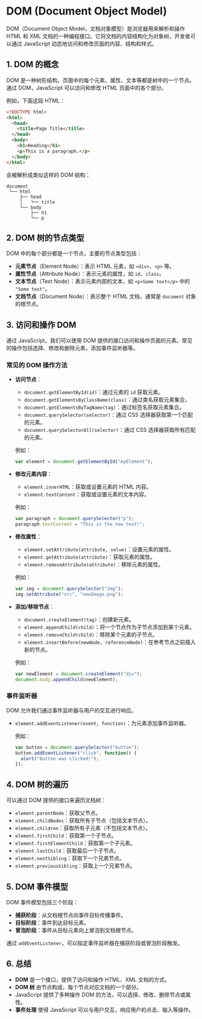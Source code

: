 
# DOM (Document Object Model)

DOM（Document Object Model，文档对象模型）是浏览器用来解析和操作 HTML 和 XML 文档的一种编程接口。它将文档的内容结构化为对象树，开发者可以通过 JavaScript 动态地访问和修改页面的内容、结构和样式。

## 1. DOM 的概念

DOM 是一种树形结构，页面中的每个元素、属性、文本等都是树中的一个节点。通过 DOM，JavaScript 可以访问和修改 HTML 页面中的各个部分。

例如，下面这段 HTML：

```html
<!DOCTYPE html>
<html>
  <head>
    <title>Page Title</title>
  </head>
  <body>
    <h1>Heading</h1>
    <p>This is a paragraph.</p>
  </body>
</html>
```
会被解析成类似这样的 DOM 结构：
```
document
 └── html
     ├── head
     │   └── title
     └── body
         ├── h1
         └── p
```

## 2. DOM 树的节点类型

DOM 中的每个部分都是一个节点，主要的节点类型包括：
- **元素节点**（Element Node）：表示 HTML 元素，如 `<div>`、`<p>` 等。
- **属性节点**（Attribute Node）：表示元素的属性，如 `id`、`class`。
- **文本节点**（Text Node）：表示元素内部的文本，如 `<p>Some text</p>` 中的 `"Some text"`。
- **文档节点**（Document Node）：表示整个 HTML 文档，通常是 `document` 对象的根节点。

## 3. 访问和操作 DOM

通过 JavaScript，我们可以使用 DOM 提供的接口访问和操作页面的元素。常见的操作包括选择、修改和删除元素，添加事件监听器等。

### 常见的 DOM 操作方法

- **访问节点**：
  - `document.getElementById(id)`：通过元素的 `id` 获取元素。
  - `document.getElementsByClassName(class)`：通过类名获取元素集合。
  - `document.getElementsByTagName(tag)`：通过标签名获取元素集合。
  - `document.querySelector(selector)`：通过 CSS 选择器获取第一个匹配的元素。
  - `document.querySelectorAll(selector)`：通过 CSS 选择器获取所有匹配的元素。

  例如：
  ```javascript
  var element = document.getElementById("myElement");
  ```

- **修改元素内容**：
  - `element.innerHTML`：获取或设置元素的 HTML 内容。
  - `element.textContent`：获取或设置元素的文本内容。

  例如：
  ```javascript
  var paragraph = document.querySelector("p");
  paragraph.textContent = "This is the new text!";
  ```

- **修改属性**：
  - `element.setAttribute(attribute, value)`：设置元素的属性。
  - `element.getAttribute(attribute)`：获取元素的属性。
  - `element.removeAttribute(attribute)`：移除元素的属性。

  例如：
  ```javascript
  var img = document.querySelector("img");
  img.setAttribute("src", "newImage.png");
  ```

- **添加/移除节点**：
  - `document.createElement(tag)`：创建新元素。
  - `element.appendChild(child)`：将一个节点作为子节点添加到某个元素。
  - `element.removeChild(child)`：移除某个元素的子节点。
  - `element.insertBefore(newNode, referenceNode)`：在参考节点之前插入新的节点。

  例如：
  ```javascript
  var newElement = document.createElement("div");
  document.body.appendChild(newElement);
  ```

### 事件监听器

DOM 允许我们通过事件监听器与用户的交互进行响应。
- `element.addEventListener(event, function)`：为元素添加事件监听器。

  例如：
  ```javascript
  var button = document.querySelector("button");
  button.addEventListener("click", function() {
    alert("Button was clicked!");
  });
  ```

## 4. DOM 树的遍历

可以通过 DOM 提供的接口来遍历文档树：
- `element.parentNode`：获取父节点。
- `element.childNodes`：获取所有子节点（包括文本节点）。
- `element.children`：获取所有子元素（不包括文本节点）。
- `element.firstChild`：获取第一个子节点。
- `element.firstElementChild`：获取第一个子元素。
- `element.lastChild`：获取最后一个子节点。
- `element.nextSibling`：获取下一个兄弟节点。
- `element.previousSibling`：获取上一个兄弟节点。

## 5. DOM 事件模型

DOM 事件模型包括三个阶段：
- **捕获阶段**：从文档根节点向事件目标传播事件。
- **目标阶段**：事件到达目标元素。
- **冒泡阶段**：事件从目标元素向上冒泡到文档根节点。

通过 `addEventListener`，可以指定事件监听器在捕获阶段或冒泡阶段触发。

## 6. 总结

- **DOM** 是一个接口，提供了访问和操作 HTML、XML 文档的方式。
- **DOM 树** 由节点构成，每个节点对应文档的一个部分。
- JavaScript 提供了多种操作 DOM 的方法，可以选择、修改、删除节点或属性。
- **事件处理** 使得 JavaScript 可以与用户交互，响应用户的点击、输入等操作。
